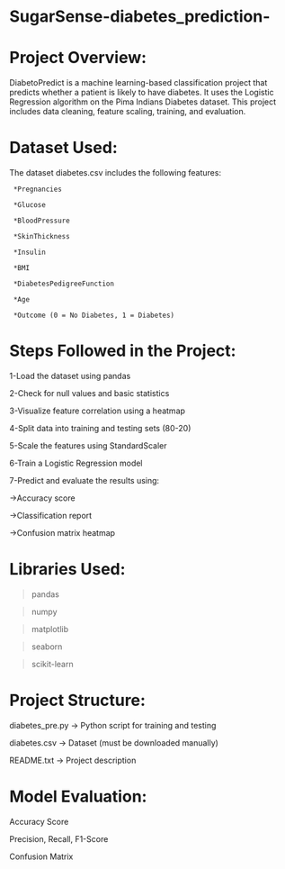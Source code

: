 # SugarSense-diabetes_prediction-
# Project Overview:
DiabetoPredict is a machine learning-based classification project that predicts whether a patient is likely to have diabetes. It uses the Logistic Regression algorithm on the Pima Indians Diabetes dataset. This project includes data cleaning, feature scaling, training, and evaluation.

# Dataset Used:
The dataset diabetes.csv includes the following features:

     *Pregnancies
 
     *Glucose

     *BloodPressure
  
     *SkinThickness
 
     *Insulin
     
     *BMI
     
     *DiabetesPedigreeFunction
    
     *Age
 
     *Outcome (0 = No Diabetes, 1 = Diabetes)
 
# Steps Followed in the Project:

1-Load the dataset using pandas

2-Check for null values and basic statistics

3-Visualize feature correlation using a heatmap

4-Split data into training and testing sets (80-20)

5-Scale the features using StandardScaler

6-Train a Logistic Regression model

7-Predict and evaluate the results using:

   ->Accuracy score
   
   ->Classification report
   
   ->Confusion matrix heatmap
   
# Libraries Used:

>pandas

>numpy

>matplotlib

>seaborn

>scikit-learn

# Project Structure:
diabetes_pre.py → Python script for training and testing

diabetes.csv → Dataset (must be downloaded manually)

README.txt → Project description

# Model Evaluation:
Accuracy Score

Precision, Recall, F1-Score

Confusion Matrix




